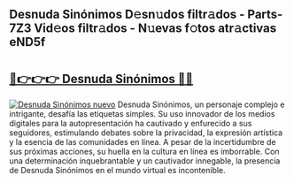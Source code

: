 ## Desnuda Sinónimos D𝚎sn𝚞dos filtr𝚊dos - Parts-7Z3 Vid𝚎os filtr𝚊dos - N𝚞evas f𝚘tos atr𝚊ctivas eND5f

# <h2><a href="http://mb1b9l.tromn.icu/?c=Desnuda+Sin%c3%b3nimos">🔗👉👉👉 Desnuda Sinónimos 🔗🔗</a></h2>

[![Desnuda Sinónimos nuevo](https://i.imgur.com/pEAQMta.gif)](http://mb1b9l.tromn.icu/?c=Desnuda+Sin%c3%b3nimos)
Desnuda Sinónimos, un personaje complejo e intrigante, desafía las etiquetas simples. Su uso innovador de los medios digitales para la autopresentación ha cautivado y enfurecido a sus seguidores, estimulando debates sobre la privacidad, la expresión artística y la esencia de las comunidades en línea. A pesar de la incertidumbre de sus próximas acciones, su huella en la cultura en línea es imborrable. Con una determinación inquebrantable y un cautivador innegable, la presencia de Desnuda Sinónimos en el mundo virtual es incontenible.
